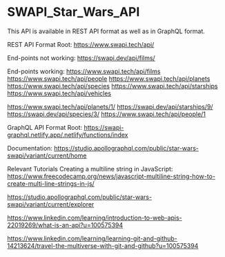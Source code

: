 # SWAPI_Star_Wars_API

This API is available in REST API format as well as in GraphQL format.

REST API Format
Root: https://www.swapi.tech/api/

End-points not working:
https://swapi.dev/api/films/

End-points working:
https://www.swapi.tech/api/films
https://www.swapi.tech/api/people
https://www.swapi.tech/api/planets
https://www.swapi.tech/api/species
https://www.swapi.tech/api/starships
https://www.swapi.tech/api/vehicles

https://www.swapi.tech/api/planets/1/
https://swapi.dev/api/starships/9/
https://swapi.dev/api/species/3/
https://www.swapi.tech/api/people/1

GraphQL API Format
Root:
https://swapi-graphql.netlify.app/.netlify/functions/index

Documentation: https://studio.apollographql.com/public/star-wars-swapi/variant/current/home

Relevant Tutorials
Creating a multiline string in JavaScript: https://www.freecodecamp.org/news/javascript-multiline-string-how-to-create-multi-line-strings-in-js/

https://studio.apollographql.com/public/star-wars-swapi/variant/current/explorer

https://www.linkedin.com/learning/introduction-to-web-apis-22019269/what-is-an-api?u=100575394

https://www.linkedin.com/learning/learning-git-and-github-14213624/travel-the-multiverse-with-git-and-github?u=100575394
